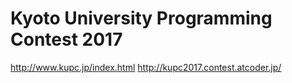 # Kyoto University Programming Contest 2017

http://www.kupc.jp/index.html
http://kupc2017.contest.atcoder.jp/
